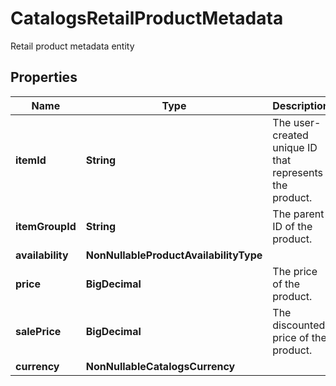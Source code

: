 

# CatalogsRetailProductMetadata

Retail product metadata entity

## Properties

Name | Type | Description | Notes
------------ | ------------- | ------------- | -------------
**itemId** | **String** | The user-created unique ID that represents the product. | 
**itemGroupId** | **String** | The parent ID of the product. | 
**availability** | **NonNullableProductAvailabilityType** |  | 
**price** | **BigDecimal** | The price of the product. | 
**salePrice** | **BigDecimal** | The discounted price of the product. | 
**currency** | **NonNullableCatalogsCurrency** |  | 




